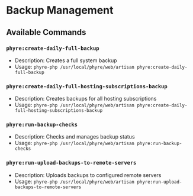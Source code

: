 # Backup Management

## Available Commands

### `phyre:create-daily-full-backup`
- Description: Creates a full system backup
- Usage: `phyre-php /usr/local/phyre/web/artisan phyre:create-daily-full-backup`

### `phyre:create-daily-full-hosting-subscriptions-backup`
- Description: Creates backups for all hosting subscriptions
- Usage: `phyre-php /usr/local/phyre/web/artisan phyre:create-daily-full-hosting-subscriptions-backup`

### `phyre:run-backup-checks`
- Description: Checks and manages backup status
- Usage: `phyre-php /usr/local/phyre/web/artisan phyre:run-backup-checks`

### `phyre:run-upload-backups-to-remote-servers`
- Description: Uploads backups to configured remote servers
- Usage: `phyre-php /usr/local/phyre/web/artisan phyre:run-upload-backups-to-remote-servers`
